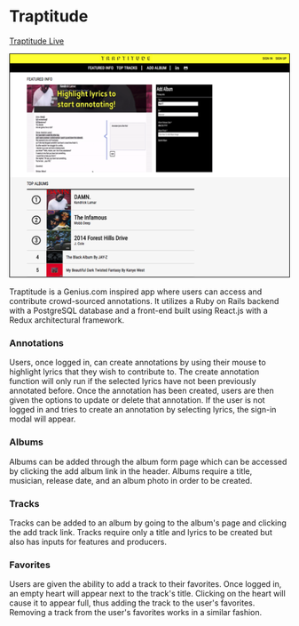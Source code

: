 # Traptitude

[Traptitude Live][live]

[Live]: http://traptitude.com

<img src="app/assets/images/traptitude_home_page.png" style="border: 1px solid black" />

Traptitude is a Genius.com inspired app where users can access and contribute crowd-sourced annotations.
It utilizes a Ruby on Rails backend with a PostgreSQL database and a front-end built using React.js with a Redux architectural framework.

### Annotations

Users, once logged in, can create annotations by using their mouse to highlight lyrics that they wish to contribute to. The create annotation function will only run if the selected lyrics have not been previously annotated before. Once the annotation has been created, users are then given the options to update or delete that annotation. If the user is not logged in and tries to create an annotation by selecting lyrics, the sign-in modal will appear.

### Albums

Albums can be added through the album form page which can be accessed by clicking the add album link in the header. Albums require a title, musician, release date, and an album photo in order to be created.

### Tracks

Tracks can be added to an album by going to the album's page and clicking the add track link. Tracks require only a title and lyrics to be created but also has inputs for features and producers.

### Favorites

Users are given the ability to add a track to their favorites. Once logged in, an empty heart will appear next to the track's title. Clicking on the heart will cause it to appear full, thus adding the track to the user's favorites. Removing a track from the user's favorites works in a similar fashion.
